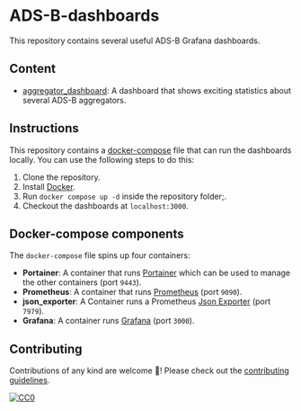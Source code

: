 # ADS-B-dashboards

This repository contains several useful ADS-B Grafana dashboards.

## Content

-   [aggregator_dashboard](grafana/dashboards/aggregator_dashboard.json): A dashboard that shows exciting statistics about several ADS-B aggregators.

## Instructions

This repository contains a [docker-compose](docker-compose.yml) file that can run the dashboards locally. You can use the following steps to do this:

1.  Clone the repository.
2.  Install [Docker](https://www.docker.com/).
3.  Run `docker compose up -d` inside the repository folder;.
4.  Checkout the dashboards at `localhost:3000`.

## Docker-compose components

The `docker-compose` file spins up four containers:

-   **Portainer**: A container that runs [Portainer](https://www.portainer.io/install) which can be used to manage the other containers (port `9443`).
-   **Prometheus**: A container that runs [Prometheus](https://prometheus.io/) (port `9090`).
-   **json_exporter**: A Container runs a Prometheus [Json Exporter](https://github.com/prometheus-community/json_exporter) (port `7979`).
-   **Grafana**: A container runs [Grafana](https://grafana.com/) (port `3000`).

## Contributing

Contributions of any kind are welcome 💙! Please check out the [contributing guidelines](contributing.md).

[![CC0](https://i.creativecommons.org/p/zero/1.0/88x31.png)](https://creativecommons.org/publicdomain/zero/1.0/)
